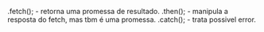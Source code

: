 .fetch(); - retorna uma promessa de resultado.
.then(); - manipula a resposta do fetch, mas tbm é uma promessa.
.catch(); - trata possivel error.